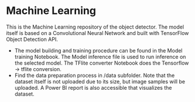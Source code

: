# Machine Learning

This is the Machine Learning repository of the object detector. The model itself is based on a Convolutional Neural Network and built with TensorFlow Object Detection API. 



- The model building and training procedure can be found in the Model training Notebook. The Model inference file is used to run inference on the selected model. The TFlite converter Notebook does the Tensorflow -> tflite conversion.
- Find the data preparation process in /data subfolder. Note that the dataset itself is not uploaded due to its size, but image samples will be uploaded. A Power BI report is also accessible that visualizes the dataset.

